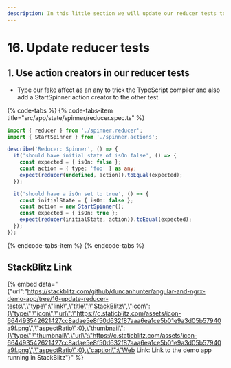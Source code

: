 ```yaml
---
description: In this little section we will update our reducer tests to use are new types.
---
```


# 16. Update reducer tests

## 1. Use action creators in our reducer tests

* Type our fake affect as an any to trick the TypeScript compiler and also add a StartSpinner action creator to the other test.

{% code-tabs %}
{% code-tabs-item title="src/app/state/spinner/reducer.spec.ts" %}
```typescript
import { reducer } from './spinner.reducer';
import { StartSpinner } from './spinner.actions';

describe('Reducer: Spinner', () => {
  it('should have initial state of isOn false', () => {
    const expected = { isOn: false };
    const action = { type: 'foo' } as any;
    expect(reducer(undefined, action)).toEqual(expected);
  });

  it('should have a isOn set to true', () => {
    const initialState = { isOn: false };
    const action = new StartSpinner();
    const expected = { isOn: true };
    expect(reducer(initialState, action)).toEqual(expected);
  });
});

```
{% endcode-tabs-item %}
{% endcode-tabs %}

## StackBlitz Link

{% embed data="{\"url\":\"https://stackblitz.com/github/duncanhunter/angular-and-ngrx-demo-app/tree/16-update-reducer-tests\",\"type\":\"link\",\"title\":\"StackBlitz\",\"icon\":{\"type\":\"icon\",\"url\":\"https://c.staticblitz.com/assets/icon-664493542621427cc8adae5e8f50d632f87aaa6ea1ce5b01e9a3d05b57940a9f.png\",\"aspectRatio\":0},\"thumbnail\":{\"type\":\"thumbnail\",\"url\":\"https://c.staticblitz.com/assets/icon-664493542621427cc8adae5e8f50d632f87aaa6ea1ce5b01e9a3d05b57940a9f.png\",\"aspectRatio\":0},\"caption\":\"Web Link: Link to the demo app running in StackBlitz\"}" %}

